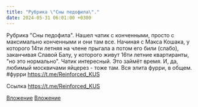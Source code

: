 ```yaml
---
title: "Рубрика \"Сны педофила\"."
date: 2024-05-31 06:01:00 +0300
---
```


Рубрика "Сны педофила".
Нашел чатик с конченными, просто с максимально конченными и они там все. Начиная с Макса Кошака, у которого 14ти летняя на члене прыгала а потом его били (слабо), заканчивая Славой Балу, у которого живут 16ти летние квартиранты, "но это нормально". Чатик интересный. Это займёт время.
И, да, любимый москвичами яйцерез - тоже там. Вся элита фурри, в общем.
#фурри
https://t.me/Reinforced_KUS

Ссылка
https://t.me/Reinforced_KUS

[Вложение](/assets/vk_photos/4/D0jukRUI1Y8.jpg)
[Вложение](https://t.me/Reinforced_KUS)
